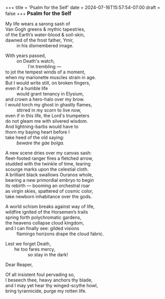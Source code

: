 +++
title = 'Psalm for the Self'
date = 2024-07-16T15:57:54-07:00
draft = false
+++
<span style="font-size:1.15em; font-weight:bold; margin-bottom: -0.5rem;">
  Psalm for the Self
</span>

My life wears a sarong sash of \
Van Gogh greens & mythic tapestries, \
of the Earth’s water-blood & soil-skin, \
dawned of the frost father, Ymir, \
&emsp;&emsp;&ensp;in his dismembered image. 

With years passed, \
&emsp;&emsp;&ensp;on Death's watch, \
&emsp;&emsp;&emsp;&emsp;&emsp;I'm trembling — \
to jot the tempest winds of a moment, \
when my marionette muscles strain in age. \
But I would write still, on broken fingers, \
even if a humble life \
&emsp;&emsp;&ensp;would grant tenancy in Elysium, \
and crown a hero-halo over my brow. \
I would torch my ghost in ghastly flames, \
&emsp;&emsp;&ensp;stirred in my scorn to live now, \
even if in this life, the Lord's trumpeters \
do not gleam me with silvered wisdom. \
And lightning-barbs would have to \
thorn my baying heart before I \
take heed of the old saying: \
&emsp;&emsp;&ensp;_beware the gáe bolga._

A new scene dries over my canvas sash: \
fleet-footed ranger fires a fletched arrow, \
studded with the twinkle of time, tearing \
scourge marks upon the celestial cloth. \
A brilliant black swallows Ouranos whole, \
bearing a new primordial embryo to begin \
its rebirth — booming an orchestral roar \
as virgin skies, spattered of cosmic color, \
take newborn inhabitance over the gods. 

A world schism breaks against way of life, \
wildfire ignited of the Horsemen’s trails \
spring forth polychromatic gardens, \
the heavens collapse cloud kingdom, \
and I can finally see: gilded visions \
&emsp;&emsp;&ensp;flamingo horizons drape the cloud fabric. 

Lest we forget Death, \
&emsp;&emsp;he too fares mercy, \
&emsp;&emsp;&emsp;&emsp;&emsp;so stay in the dark! 

Dear Reaper, 

Of all insistent foul pervading so, \
I beseech thee, heavy anchors thy blade, \
and I may yet hear thy winged-scythe howl, \
bring tyrannicide, purge my rotten life. 

